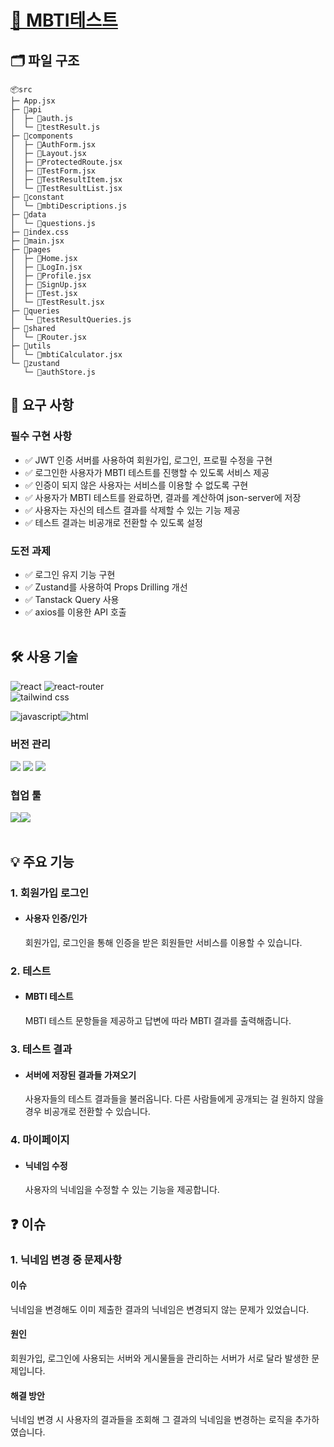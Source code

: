 # [🔗 MBTI테스트](mbti-test-liard.vercel.app)

## 🗂️ 파일 구조
```
📦src
├─ App.jsx
├─ 📂api
│  ├─ 📜auth.js
│  └─ 📜testResult.js
├─ 📂components
│  ├─ 📜AuthForm.jsx
│  ├─ 📜Layout.jsx
│  ├─ 📜ProtectedRoute.jsx
│  ├─ 📜TestForm.jsx
│  ├─ 📜TestResultItem.jsx
│  └─ 📜TestResultList.jsx
├─ 📂constant
│  └─ 📜mbtiDescriptions.js
├─ 📂data
│  └─ 📜questions.js
├─ 📜index.css
├─ 📜main.jsx
├─ 📂pages
│  ├─ 📜Home.jsx
│  ├─ 📜LogIn.jsx
│  ├─ 📜Profile.jsx
│  ├─ 📜SignUp.jsx
│  ├─ 📜Test.jsx
│  └─ 📜TestResult.jsx
├─ 📂queries
│  └─ 📜testResultQueries.js
├─ 📂shared
│  └─ 📜Router.jsx
├─ 📂utils
│  └─ 📜mbtiCalculator.jsx
└─ 📂zustand
   └─ 📜authStore.js
```

## 📌 요구 사항

### 필수 구현 사항

- ✅ JWT 인증 서버를 사용하여 회원가입, 로그인, 프로필 수정을 구현
- ✅ 로그인한 사용자가 MBTI 테스트를 진행할 수 있도록 서비스 제공
- ✅ 인증이 되지 않은 사용자는 서비스를 이용할 수 없도록 구현
- ✅ 사용자가 MBTI 테스트를 완료하면, 결과를 계산하여 json-server에 저장
- ✅ 사용자는 자신의 테스트 결과를 삭제할 수 있는 기능 제공
- ✅ 테스트 결과는 비공개로 전환할 수 있도록 설정

### 도전 과제
- ✅ 로그인 유지 기능 구현
- ✅ Zustand를 사용하여 Props Drilling 개선
- ✅ Tanstack Query 사용
- ✅ axios를 이용한 API 호출
<br /><br />

## 🛠️ 사용 기술

<img src="https://img.shields.io/badge/React-20232A?style=for-the-badge&logo=react&logoColor=61DAFB" alt="react" />
<img src="https://img.shields.io/badge/React_Router-CA4245?style=for-the-badge&logo=react-router&logoColor=white" alt="react-router" /><br />
<img src="https://img.shields.io/badge/Tailwind_CSS-38B2AC?style=for-the-badge&logo=tailwind-css&logoColor=white" alt="tailwind css" />

<img src="https://img.shields.io/badge/JavaScript-F7DF1E?style=for-the-badge&logo=JavaScript&logoColor=white" alt="javascript" /><img src="https://img.shields.io/badge/HTML-239120?style=for-the-badge&logo=html5&logoColor=white" alt="html" />


### 버전 관리

<img src="https://img.shields.io/badge/GIT-E44C30?style=for-the-badge&logo=git&logoColor=white"/>
<img src="https://img.shields.io/badge/GitHub-100000?style=for-the-badge&logo=github&logoColor=white"/>
<img src="https://img.shields.io/badge/Vercel-000000?style=for-the-badge&logo=vercel&logoColor=white"/>
<br />

### 협업 툴
<img src="https://img.shields.io/badge/Slack-4A154B?style=for-the-badge&logo=slack&logoColor=white" /><img src="https://img.shields.io/badge/notion-000000?style=for-the-badge&logo=notion&logoColor=white" /><br /><br />

## 💡 주요 기능

### 1. 회원가입 로그인
- #### 사용자 인증/인가
  회원가입, 로그인을 통해 인증을 받은 회원들만 서비스를 이용할 수 있습니다.

### 2. 테스트
- #### MBTI 테스트
  MBTI 테스트 문항들을 제공하고 답변에 따라 MBTI 결과를 출력해줍니다.

### 3. 테스트 결과
- #### 서버에 저장된 결과들 가져오기
  사용자들의 테스트 결과들을 불러옵니다. 다른 사람들에게 공개되는 걸 원하지 않을 경우 비공개로 전환할 수 있습니다.
### 4. 마이페이지
- #### 닉네임 수정
  사용자의 닉네임을 수정할 수 있는 기능을 제공합니다.

## ❓ 이슈

### 1. 닉네임 변경 중 문제사항

#### 이슈
닉네임을 변경해도 이미 제출한 결과의 닉네임은 변경되지 않는 문제가 있었습니다.

#### 원인
회원가입, 로그인에 사용되는 서버와 게시물들을 관리하는 서버가 서로 달라 발생한 문제입니다.

#### 해결 방안
닉네임 변경 시 사용자의 결과들을 조회해 그 결과의 닉네임을 변경하는 로직을 추가하였습니다.
